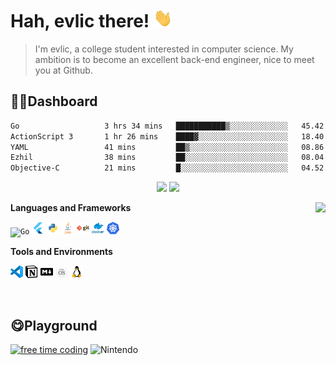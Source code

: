 # Hah, evlic there! <img width='30px' height='30px'  src="dist/waving-hand.gif">

> I'm evlic, a college student interested in computer science. 
> My ambition is to become an excellent back-end engineer, nice to meet you at Github.


## 👨‍💻Dashboard

<!--START_SECTION:waka-->

```txt
Go                   3 hrs 34 mins   ███████████▒░░░░░░░░░░░░░   45.42 %
ActionScript 3       1 hr 26 mins    ████▓░░░░░░░░░░░░░░░░░░░░   18.40 %
YAML                 41 mins         ██▒░░░░░░░░░░░░░░░░░░░░░░   08.86 %
Ezhil                38 mins         ██░░░░░░░░░░░░░░░░░░░░░░░   08.04 %
Objective-C          21 mins         █░░░░░░░░░░░░░░░░░░░░░░░░   04.52 %
```

<!--END_SECTION:waka-->

<div align='center' display='flex'>
        <img height='180px' src="http://github-readme-streak-stats.herokuapp.com?user=evlic&theme=bear&hide_border=true&date_format=%5BY.%5Dn.j">
        <img height='180px' src="https://stats.justsong.cn/api/leetcode?username=evlic&cn=true&theme=dark">
        <p></p>
</div>

<img height='160px' align="right" src="https://github-readme-stats.vercel.app/api/top-langs/?username=evlic&theme=dark&layout=compact">
<!--         <img height='160px' src="https://github-readme-stats.vercel.app/api?username=evlic&show_icons=true&theme=dark"> -->

**Languages and Frameworks**

<code><img height="20" src="https://go.dev/images/go-logo-white.svg" alt="Go" title="Go"></code>
<code><img height="20" src="https://raw.githubusercontent.com/github/explore/main/topics/flutter/flutter.png" alt="Flutter" title="Flutter"></code>
<code><img height="20" src="https://raw.githubusercontent.com/github/explore/main/topics/python/python.png" alt="Python" title="Python"></code>
<code><img height="20" src="https://raw.githubusercontent.com/github/explore/main/topics/java/java.png" alt="Java" title="Java"></code>
<code><img height="20" src="https://raw.githubusercontent.com/github/explore/main/topics/git/git.png" alt="Git" title="Git"></code>
<code><img height="20" src="https://raw.githubusercontent.com/github/explore/main/topics/docker/docker.png" alt="Docker" title="Docker"></code>
<code><img height="20" src="https://raw.githubusercontent.com/github/explore/main/topics/kubernetes/kubernetes.png" alt="K8S" title="Kubernetes"></code>

**Tools and Environments**

<code><img height="20" src="https://raw.githubusercontent.com/github/explore/main/topics/visual-studio-code/visual-studio-code.png" alt="VSCode" title="VSCode"></code>
<code><img height="20" src="dist/notion.svg" alt="Notion" title="Notion"></code>
<code><img height="20" src="https://raw.githubusercontent.com/github/explore/main/topics/markdown/markdown.png" alt="Markdown" title="MarkDown"></code>
<code><img height="20" src="dist/macos-logo.png" alt="MacOS" title="MacOS"></code>
<code><img height="20" src="https://raw.githubusercontent.com/github/explore/main/topics/linux/linux.png" alt="Linux" title="Linux"></code>



<br>


## 😋Playground

[![free time coding](https://wakatime.com/badge/user/d9f55687-1fce-4083-8cda-b582dac59cb6.svg)](https://wakatime.com/@d9f55687-1fce-4083-8cda-b582dac59cb6) ![Nintendo](https://img.shields.io/badge/-Nintendo%20Switch-e60012?style=flat-square&logo=nintendo%20switch&logoColor=ffffff)

